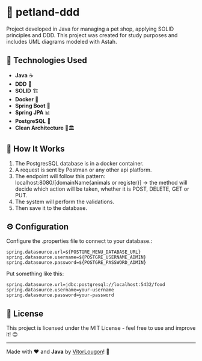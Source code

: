 # 🐾 petland-ddd
Project developed in Java for managing a pet shop, applying SOLID principles and DDD. This project was created for study purposes and includes UML diagrams modeled with Astah.

## 🚀 Technologies Used

- **Java** ☕
- **DDD** 🧠
- **SOLID** 🏗️
- **Docker** 🐳
- **Spring Boot** 🌱
- **Spring JPA** 📊
- **PostgreSQL** 🐘
- **Clean Architecture** 🧼🏛️

## 🔧 How It Works

1. The PostgresSQL database is in a docker container.
2. A request is sent by Postman or any other api platform.
3. The endpoint will follow this pattern: localhost:8080/[domainName{animals or register}] -> the method will decide which action will be taken, whether it is POST, DELETE, GET or PUT.
4. The system will perform the validations.
5. Then save it to the database.
 
## ⚙️ Configuration

Configure the .properties file to connect to your database.:
```properties
spring.datasource.url=${POSTGRE_MENU_DATABASE_URL}
spring.datasource.username=${POSTGRE_USERNAME_ADMIN}
spring.datasource.password=${POSTGRE_PASSWORD_ADMIN}
```
Put something like this:
```properties
spring.datasource.url=jdbc:postgresql://localhost:5432/food
spring.datasource.username=your-username
spring.datasource.password=your-password
```

## 📜 License
This project is licensed under the MIT License - feel free to use and improve it! 😊

---

Made with ❤️ and **Java** by [VitorLougon](https://github.com/LougonVitor)! 🚀

